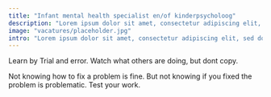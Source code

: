 ```yaml
---
title: "Infant mental health specialist en/of kinderpsycholoog"
description: "Lorem ipsum dolor sit amet, consectetur adipiscing elit, sed do eiusmod tempor incididunt ut labore et dolore magna aliqua."
image: "vacatures/placeholder.jpg"
intro: "Lorem ipsum dolor sit amet, consectetur adipiscing elit, sed do eiusmod tempor incididunt ut labore et dolore magna aliqua. Ut enim ad minim veniam, quis nostrud exercitation ullamco laboris nisi ut aliquip ex ea commodo consequat."
---
```


Learn by Trial and error. Watch what others are doing, but dont copy.

Not knowing how to fix a problem is fine. But not knowing if you fixed the
problem is problematic. Test your work.
